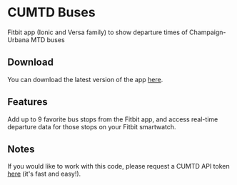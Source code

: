 # CUMTD Buses

Fitbit app (Ionic and Versa family) to show departure times of Champaign-Urbana MTD buses

## Download

You can download the latest version of the app [here](https://gallery.fitbit.com/details/d5eb851d-682d-436d-b03a-27c1aaddb26f).

## Features

Add up to 9 favorite bus stops from the Fitbit app, and access real-time departure data for those stops on your Fitbit smartwatch.

## Notes

If you would like to work with this code, please request a CUMTD API token [here](https://developer.cumtd.com/) (it's fast and easy!).
